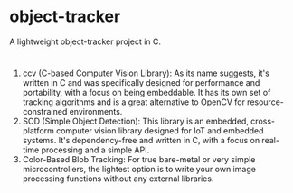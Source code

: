 # object-tracker
A lightweight object-tracker project in C.
#
1. ccv (C-based Computer Vision Library): As its name suggests, it's written in C and was specifically designed for performance and portability, with a focus on being embeddable. It has its own set of tracking algorithms and is a great alternative to OpenCV for resource-constrained environments.
2. SOD (Simple Object Detection): This library is an embedded, cross-platform computer vision library designed for IoT and embedded systems. It's dependency-free and written in C, with a focus on real-time processing and a simple API.
3. Color-Based Blob Tracking: For true bare-metal or very simple microcontrollers, the lightest option is to write your own image processing functions without any external libraries.
